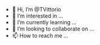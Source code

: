- 👋 Hi, I’m @TVittorio
- 👀 I’m interested in ...
- 🌱 I’m currently learning ...
- 💞️ I’m looking to collaborate on ...
- 📫 How to reach me ...

<!---
TVittorio/TVittorio is a ✨ special ✨ repository because its `README.md` (this file) appears on your GitHub profile.
You can click the Preview link to take a look at your changes.
--->
